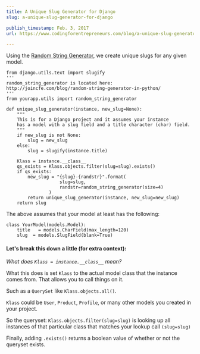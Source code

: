 ```yaml
---
title: A Unique Slug Generator for Django
slug: a-unique-slug-generator-for-django

publish_timestamp: Feb. 3, 2017
url: https://www.codingforentrepreneurs.com/blog/a-unique-slug-generator-for-django/

---
```


Using the [Random String Generator](https://www.codingforentrepreneurs.com/blog/random-string-generator-in-python/), we create unique slugs for any given model. 

```
from django.utils.text import slugify
'''
random_string_generator is located here:
http://joincfe.com/blog/random-string-generator-in-python/
'''
from yourapp.utils import random_string_generator

def unique_slug_generator(instance, new_slug=None):
    """
    This is for a Django project and it assumes your instance 
    has a model with a slug field and a title character (char) field.
    """
    if new_slug is not None:
        slug = new_slug
    else:
        slug = slugify(instance.title)

    Klass = instance.__class__
    qs_exists = Klass.objects.filter(slug=slug).exists()
    if qs_exists:
        new_slug = "{slug}-{randstr}".format(
                    slug=slug,
                    randstr=random_string_generator(size=4)
                )
        return unique_slug_generator(instance, new_slug=new_slug)
    return slug
```

The above assumes that your model at least has the following:
```
class YourModel(models.Model):
    title   = models.CharField(max_length=120)
    slug  = models.SlugField(blank=True)
```



#### Let's break this down a little (for extra context):

*What does `Klass = instance.__class__` mean?*

What this does is set `Klass` to the actual model class that the instance comes from. That allows you to call things on it. 

Such as a `QuerySet` like `Klass.objects.all()`. 

`Klass` could be `User`, `Product`, `Profile`, or many other models you created in your project. 

So the queryset: `Klass.objects.filter(slug=slug)` is looking up all instances of that particular class that matches your lookup call `(slug=slug)` 

Finally, adding `.exists()` returns a boolean value of whether or not the queryset exists.